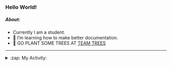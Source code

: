 ### Hello World!

##### About:
- Currently I am a student.
- 🌱 I’m learning how to make better documentation.
- 🌱 GO PLANT SOME TREES AT [TEAM TREES](https://teamtrees.org/)

---
<details>
  <summary>:zap: My Activity:</summary>
  
<!--START_SECTION:waka-->
![Code Time](http://img.shields.io/badge/Code%20Time-1%2C091%20hrs%2024%20mins-blue)

**I'm a Night 🦉** 

```text
🌞 Morning                1343 commits        ██░░░░░░░░░░░░░░░░░░░░░░░   09.35 % 
🌆 Daytime                4870 commits        ████████░░░░░░░░░░░░░░░░░   33.91 % 
🌃 Evening                4202 commits        ███████░░░░░░░░░░░░░░░░░░   29.26 % 
🌙 Night                  3948 commits        ███████░░░░░░░░░░░░░░░░░░   27.49 % 
```
📅 **I'm Most Productive on Wednesday** 

```text
Monday                   2188 commits        ████░░░░░░░░░░░░░░░░░░░░░   15.23 % 
Tuesday                  1755 commits        ███░░░░░░░░░░░░░░░░░░░░░░   12.22 % 
Wednesday                3291 commits        ██████░░░░░░░░░░░░░░░░░░░   22.91 % 
Thursday                 1855 commits        ███░░░░░░░░░░░░░░░░░░░░░░   12.92 % 
Friday                   1426 commits        ██░░░░░░░░░░░░░░░░░░░░░░░   09.93 % 
Saturday                 1321 commits        ██░░░░░░░░░░░░░░░░░░░░░░░   09.20 % 
Sunday                   2527 commits        ████░░░░░░░░░░░░░░░░░░░░░   17.59 % 
```


📊 **This Week I Spent My Time On** 

```text
🔥 Editors: 
VS Code                  5 hrs 31 mins       █████████████████████████   100.00 % 

🐱‍💻 Projects: 
CSF22                    4 hrs 18 mins       ████████████████████░░░░░   78.20 % 
praise                   55 mins             ████░░░░░░░░░░░░░░░░░░░░░   16.71 % 
technocean-frontend      16 mins             █░░░░░░░░░░░░░░░░░░░░░░░░   04.97 % 
CSF                      0 secs              ░░░░░░░░░░░░░░░░░░░░░░░░░   00.13 % 
```


 Last Updated on 08/04/2023 23:07:33 UTC
<!--END_SECTION:waka-->
</details>
